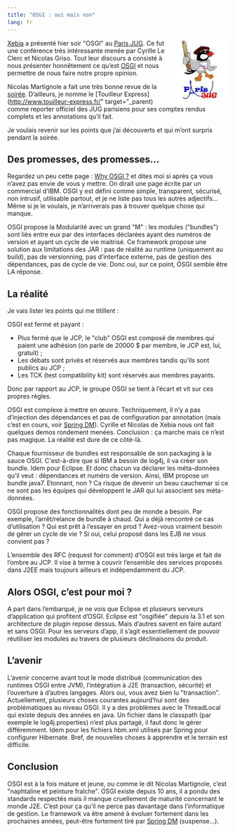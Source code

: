 ```yaml
---
title: "OSGI : oui mais non"
lang: fr
---
```


<img src="/assets/images/posts/2008/12/parisjug-logo.jpg" style="float:right"/>

[Xebia](http://www.xebia.fr/) a présenté hier soir "OSGI" au [Paris JUG](http://parisjug.org/). Ce fut une conférence très intéressante menée par Cyrille Le Clerc et Nicolas Griso. Tout leur discours a consisté à nous présenter honnêtement ce qu’est [OSGI](http://www.osgi.org/) et nous permettre de nous faire notre propre opinion.

Nicolas Martignole a fait une très bonne revue de la [soirée](http://www.touilleur-express.fr/2008/10/15/presentation-dosgi-au-paris-jug-naphtaline-et-peinture-fraiche). D’ailleurs, je nomme le [Touilleur Express](http://www.touilleur-express.fr/" target="\_parent) comme reporter officiel des JUG parisiens pour ses comptes rendus complets et les annotations qu’il fait.

Je voulais revenir sur les points que j’ai découverts et qui m’ont surpris pendant la soirée.

## Des promesses, des promesses...

Regardez un peu cette page : [Why OSGI ?](http://www.osgi.org/About/WhyOSGi) et dites moi si après ça vous n’avez pas envie de vous y mettre. On dirait une page écrite par un commercial d’IBM. OSGI y est défini comme simple, transparent, sécurisé, non intrusif, utilisable partout, et je ne liste pas tous les autres adjectifs… Même si je le voulais, je n’arriverais pas à trouver quelque chose qui manque.

OSGI propose la Modularité avec un grand "M" : les modules ("bundles") sont liés entre eux par des interfaces déclarées ayant des numéros de version et ayant un cycle de vie maitrisé. Ce framework propose une solution aux limitations des JAR : pas de réalité au runtime (uniquement au build), pas de versionning, pas d’interface externe, pas de gestion des dépendances, pas de cycle de vie. Donc oui, sur ce point, OSGI semble être LA réponse.

## La réalité

Je vais lister les points qui me titillent :

OSGI est fermé et payant :

- Plus fermé que le JCP, le "club" OSGI est composé de membres qui paient une adhésion (on parle de 20000 $ par membre, le JCP est, lui, gratuit) ;
- Les débats sont privés et réservés aux membres tandis qu’ils sont publics au JCP ;
- Les TCK (test compatibility kit) sont réservés aux membres payants.

Donc par rapport au JCP, le groupe OSGI se tient à l’écart et vit sur ces propres règles.

OSGI est complexe à mettre en œuvre. Techniquement, il n’y a pas d’injection des dépendances et pas de configuration par annotation (mais c’est en cours, voir [Spring DM](http://www.springframework.org/osgi)). Cyrille et Nicolas de Xebia nous ont fait quelques demos rondement menées. Conclusion : ça marche mais ce n’est pas magique. La réalité est dure de ce côté-là.

Chaque fournisseur de bundles est responsable de son packaging à la sauce OSGI. C'est-à-dire que si IBM a besoin de log4j, il va créer son bundle. Idem pour Eclipse. Et donc chacun va déclarer les méta-données qu’il veut : dépendances et numéro de version. Ainsi, IBM propose un bundle java7. Etonnant, non ? Ca risque de devenir un beau cauchemar si ce ne sont pas les équipes qui développent le JAR qui lui associent ses méta-données.

OSGI propose des fonctionnalités dont peu de monde a besoin. Par exemple, l’arrêt/relance de bundle à chaud. Qui a déjà rencontré ce cas d’utilisation ? Qui est prêt à l’essayer en prod ? Avez-vous vraiment besoin de gérer un cycle de vie ? Si oui, celui proposé dans les EJB ne vous convient pas ?

L’ensemble des RFC (request for comment) d’OSGI est très large et fait de l’ombre au JCP. Il vise à terme à couvrir l’ensemble des services proposés dans J2EE mais toujours ailleurs et indépendamment du JCP.

## Alors OSGI, c’est pour moi ?

A part dans l’embarqué, je ne vois que Eclipse et plusieurs serveurs d’application qui profitent d’OSGI. Eclipse est "osgifiée" depuis la 3.1 et son architecture de plugin repose dessus. Mais d’autres savent en faire autant et sans OSGI. Pour les serveurs d’app, il s’agit essentiellement de pouvoir réutiliser les modules au travers de plusieurs déclinaisons du produit.

## L’avenir

L’avenir concerne avant tout le mode distribué (communication des runtimes OSGI entre JVM), l’intégration à J2E (transaction, sécurité) et l’ouverture à d’autres langages. Alors oui, vous avez bien lu "transaction". Actuellement, plusieurs choses courantes aujourd’hui sont des problématiques au niveau OSGI. Il y a des problèmes avec le ThreadLocal qui existe depuis des années en java. Un fichier dans le classpath (par exemple le log4j.properties) n’est plus partagé, il faut donc le gérer différemment. Idem pour les fichiers hbm.xml utilisés par Spring pour configurer Hibernate. Bref, de nouvelles choses à apprendre et le terrain est difficile.

## Conclusion

OSGI est à la fois mature et jeune, ou comme le dit Nicolas Martignole, c’est "naphtaline et peinture fraîche". OSGI existe depuis 10 ans, il a pondu des standards respectés mais il manque cruellement de maturité concernant le monde J2E. C’est pour ça qu’il ne perce pas davantage dans l’informatique de gestion. Le framework va être amené à évoluer fortement dans les prochaines années, peut-être fortement tiré par [Spring DM](http://www.springframework.org/osgi) (suspense…).

